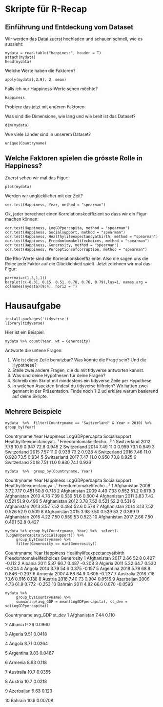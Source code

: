 # Skripte für R-Recap

## Einführung und Entdeckung vom Dataset

Wir werden das Datai zuerst hochladen und schauen schnell, wie es aussieht: 
```
mydata = read.table("happiness", header = T)
attach(mydata)
head(mydata)
```
Welche Werte haben die Faktoren?
```
apply(mydata[,3:9], 2, mean)
```
Falls ich nur Happiness-Werte sehen möchte?
```
Happiness
```
Probiere das jetzt mit anderen Faktoren.


Was sind die Dimensione, wie lang und wie breit ist das Dataset?
```
dim(mydata)
```
Wie viele Länder sind in unserem Dataset?

```
unique(Countryname)
```

## Welche Faktoren spielen die grösste Rolle in Happiness?

Zuerst sehen wir mal das Figur:
```
plot(mydata)
```
Werden wir unglücklicher mit der Zeit?
```
cor.test(Happiness, Year, method = "spearman")
```
Ok, jeder berechnet einen Korrelationskoeffizient so dass wir ein Figur machen können:
```
cor.test(Happiness, LogGDPpercapita, method = "spearman")
cor.test(Happiness, Socialsupport, method = "spearman")
cor.test(Happiness, Healthylifeexpectancyatbirth, method = "spearman")
cor.test(Happiness, Freedomtomakelifechoices, method = "spearman")
cor.test(Happiness, Generosity, method = "spearman")
cor.test(Happiness, Perceptionsofcorruption, method = "spearman")
```
Die Rho-Werte sind die Korrelationskoeffiziente. Also die sagen uns die Rolee jede Faktor auf die Glücklichkeit spielt. Jetzt zeichnen wir mal das Figur:
```
par(mai=c(1,3,1,1))
barplot(c(-0.31, 0.15, 0.51, 0.78, 0.76, 0.79),las=1, names.arg = colnames(mydata)[9:4], horiz = T)
```

# Hausaufgabe
```
install.packages('tidyverse')
library(tidyverse)
```

Hier ist ein Beispiel. 
```
mydata %>% count(Year, wt = Generosity)
```
Antworte die untene Fragen:
1) Wie ist diese Zeile benutzbar? Was könnte die Frage sein? Und die Hypothese?
2) Stelle zwei andere Fragen, die du mit tidyverse antworten kannst.
3) Was sind deine Hypothesen für deine Fragen?
4) Schreib dein Skript mit mindestens ein tidyverse Zeile per Hypothese
5) In welchen Aspekten findest du tidyverse hilfreich? Wir hatten zwei gennant in der Präsentation. Finde noch 1-2 ud erkläre warum basierend auf deine Skripte.



## Mehrere Beispiele
```
mydata  %>%  filter(Countryname == "Switzerland" & Year > 2010) %>% group_by(Year)
```

  Countryname  Year Happiness LogGDPpercapita Socialsupport Healthylifeexpectancyat…¹ Freedomtomakelifecho…²
  <chr>       <int>     <dbl>           <dbl>         <dbl>                     <dbl>                  <dbl>
1 Switzerland  2012      7.78            10.9         0.947                      72.8                  0.945
2 Switzerland  2014      7.49            11.0         0.959                      73.1                  0.949
3 Switzerland  2015      7.57            11.0         0.938                      73.2                  0.928
4 Switzerland  2016      7.46            11.0         0.928                      73.5                  0.934
5 Switzerland  2017      7.47            11.0         0.950                      73.8                  0.925
6 Switzerland  2018      7.51            11.0         0.930                      74.1                  0.926

```
mydata  %>%  group_by(Countryname, Year)
```

   Countryname  Year Happiness LogGDPpercapita Socialsupport Healthylifeexpectancya…¹ Freedomtomakelifecho…²
   <chr>       <int>     <dbl>           <dbl>         <dbl>                    <dbl>                  <dbl>
 1 Afghanistan  2008      3.72            7.17         0.451                     50.8                  0.718
 2 Afghanistan  2009      4.40            7.33         0.552                     51.2                  0.679
 3 Afghanistan  2010      4.76            7.39         0.539                     51.6                  0.600
 4 Afghanistan  2011      3.83            7.42         0.521                     51.9                  0.496
 5 Afghanistan  2012      3.78            7.52         0.521                     52.2                  0.531
 6 Afghanistan  2013      3.57            7.52         0.484                     52.6                  0.578
 7 Afghanistan  2014      3.13            7.52         0.526                     52.9                  0.509
 8 Afghanistan  2015      3.98            7.50         0.529                     53.2                  0.389
 9 Afghanistan  2016      4.22            7.50         0.559                     53                    0.523
10 Afghanistan  2017      2.66            7.50         0.491                     52.8                  0.427

```
mydata %>% group_by(Countryname, Year) %>%  select(-(LogGDPpercapita:Socialsupport)) %>% 
     group_by(Countryname) %>% 
     filter(Generosity == min(Generosity))
```

   Countryname  Year Happiness Healthylifeexpectancyatbirth Freedomtomakelifechoices Generosity
   <chr>       <int>     <dbl>                        <dbl>                    <dbl>      <dbl>
 1 Afghanistan  2017      2.66                         52.8                    0.427    -0.112 
 2 Albania      2011      5.87                         66.7                    0.487    -0.208 
 3 Algeria      2011      5.32                         64.7                    0.530    -0.204 
 4 Angola       2014      3.79                         54.6                    0.375    -0.157 
 5 Argentina    2018      5.79                         68.8                    0.846    -0.207 
 6 Armenia      2007      4.88                         64.9                    0.605    -0.237 
 7 Australia    2018      7.18                         73.6                    0.916     0.138 
 8 Austria      2018      7.40                         73                      0.904     0.0516
 9 Azerbaijan   2006      4.73                         61.9                    0.772    -0.253 
10 Bahrain      2011      4.82                         66.6                    0.870    -0.0593

```
mydata %>% 
     group_by(Countryname) %>% 
     summarise(avg_GDP = mean(LogGDPpercapita), st_dev = sd(LogGDPpercapita))
```

   Countryname avg_GDP  st_dev
   <chr>         <dbl>   <dbl>
 1 Afghanistan    7.44 0.110  
 
 2 Albania        9.26 0.0960 
 
 3 Algeria        9.51 0.0418 
 
 4 Angola         8.71 0.0264 
 
 5 Argentina      9.83 0.0487 
 
 6 Armenia        8.93 0.118  
 
 7 Australia     10.7  0.0355 
 
 8 Austria       10.7  0.0218 
 
 9 Azerbaijan     9.63 0.123  
 
10 Bahrain       10.6  0.00708


